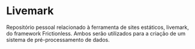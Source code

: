 # Livemark 

Repositório pessoal relacionado à ferramenta de sites estáticos, livemark, do framework Frictionless. Ambos serão utilizados para a criação de um sistema de pré-processamento de dados.